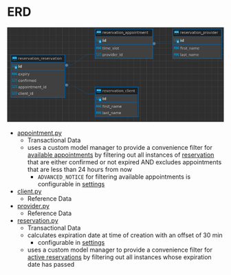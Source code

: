 # ERD
![ERD.png](ERD.png)

* [appointment.py](appointment.py)
    - Transactional Data
    - uses a custom model manager to provide a convenience filter for [available appointments](appointment.py#L17) by filtering out all instances of [reservation](reservation.py#L30) that are either confirmed or not expired AND excludes appointments that are less than 24 hours from now
        * `ADVANCED_NOTICE` for filtering available appointments is configurable in [settings](../../settings/__init__.py#L81)
* [client.py](client.py)
    - Reference Data
* [provider.py](provider.py)
    - Reference Data
* [reservation.py](reservation.py)
    - Transactional Data
    - calculates expiration date at time of creation with an offset of 30 min
        * configurable in [settings](../../settings/__init__.py#L82)
    - uses a custom model manager to provide a convenience filter for [active reservations](reservation.py#15) by filtering out all instances whose expiration date has passed
